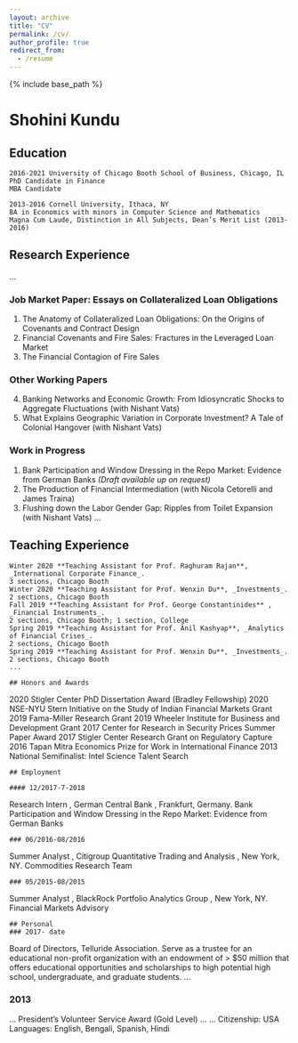 ```yaml
---
layout: archive
title: "CV"
permalink: /cv/
author_profile: true
redirect_from:
  - /resume
---
```


{% include base_path %}

# Shohini Kundu

## Education

```
2016-2021 University of Chicago Booth School of Business, Chicago, IL
PhD Candidate in Finance
MBA Candidate

2013-2016 Cornell University, Ithaca, NY
BA in Economics with minors in Computer Science and Mathematics
Magna Cum Laude, Distinction in All Subjects, Dean’s Merit List (2013-2016)
```
## Research Experience

...
### Job Market Paper: Essays on Collateralized Loan Obligations

1. The Anatomy of Collateralized Loan Obligations: On the Origins of Covenants and
    Contract Design
2. Financial Covenants and Fire Sales: Fractures in the Leveraged Loan Market
3. The Financial Contagion of Fire Sales

### Other Working Papers

4. Banking Networks and Economic Growth: From Idiosyncratic Shocks to Aggregate
    Fluctuations (with Nishant Vats)
5. What Explains Geographic Variation in Corporate Investment? A Tale of Colonial
    Hangover (with Nishant Vats)

### Work in Progress

1. Bank Participation and Window Dressing in the Repo Market: Evidence from German
    Banks _(Draft available up on request)_
2. The Production of Financial Intermediation (with Nicola Cetorelli and James Traina)
3. Flushing down the Labor Gender Gap: Ripples from Toilet Expansion (with Nishant
    Vats)
...
## Teaching Experience

```
Winter 2020 **Teaching Assistant for Prof. Raghuram Rajan**, _International Corporate Finance_.
3 sections, Chicago Booth
Winter 2020 **Teaching Assistant for Prof. Wenxin Du**, _Investments_.
2 sections, Chicago Booth
Fall 2019 **Teaching Assistant for Prof. George Constantinides** , _Financial Instruments_.
2 sections, Chicago Booth; 1 section, College
Spring 2019 **Teaching Assistant for Prof. Anil Kashyap**, _Analytics of Financial Crises_.
2 sections, Chicago Booth
Spring 2019 **Teaching Assistant for Prof. Wenxin Du**, _Investments_.
2 sections, Chicago Booth
...

## Honors and Awards

```
2020 Stigler Center PhD Dissertation Award (Bradley Fellowship)
2020 NSE-NYU Stern Initiative on the Study of Indian Financial Markets Grant
2019 Fama-Miller Research Grant
2019 Wheeler Institute for Business and Development Grant
2017 Center for Research in Security Prices Summer Paper Award
2017 Stigler Center Research Grant on Regulatory Capture
2016 Tapan Mitra Economics Prize for Work in International Finance
2013 National Semifinalist: Intel Science Talent Search
```
## Employment

#### 12/2017-7-2018

```
Research Intern , German Central Bank , Frankfurt, Germany.
Bank Participation and Window Dressing in the Repo Market: Evidence from German Banks
```
### 06/2016-08/2016
```
Summer Analyst , Citigroup Quantitative Trading and Analysis , New York, NY.
Commodities Research Team
```
### 05/2015-08/2015
```
Summer Analyst , BlackRock Portfolio Analytics Group , New York, NY.
Financial Markets Advisory
```
## Personal
### 2017- date
```
Board of Directors, Telluride Association. Serve as a trustee for an educational non-profit organization with an endowment of > $50 million that offers educational opportunities and scholarships to high potential high school, undergraduate, and graduate students.
...
### 2013
...
President’s Volunteer Service Award (Gold Level)
...
...
Citizenship: USA
Languages: English, Bengali, Spanish, Hindi
```



